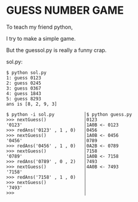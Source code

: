 # GUESS NUMBER GAME

To teach my friend python,

I try to make a simple game.

But the guessol.py is really a funny crap.

sol.py:
```
$ python sol.py
1: guess 0123
2: guess 0245
3: guess 0367
4: guess 1843
5: guess 8293
ans is [8, 2, 9, 3]

$ python -i sol.py           │$ python guess.py
>>> nextGuess()              │0123
'0123'                       │1A0B <- 0123
>>> redAns('0123' , 1 , 0)   │0456
>>> nextGuess()              │1A0B <- 0456
'0456'                       │0789
>>> redAns('0456' , 1 , 0)   │0A2B <- 0789
>>> nextGuess()              │7158
'0789'                       │1A0B <- 7158
>>> redAns('0789' , 0 , 2)   │7493
>>> nextGuess()              │4A0B <- 7493
'7158'                       │
>>> redAns('7158' , 1 , 0)   │
>>> nextGuess()              │
'7493'                       │
>>>                          │
```
